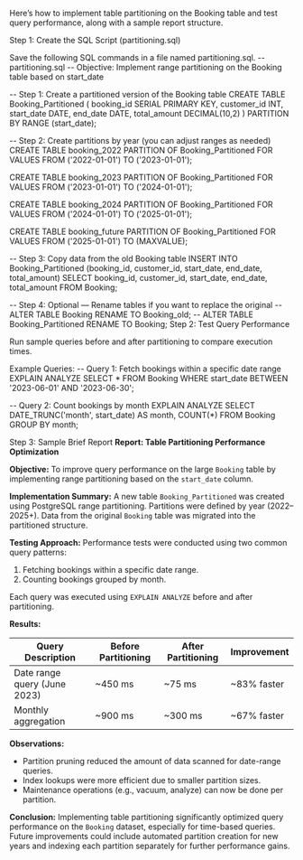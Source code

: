 Here’s how to implement table partitioning on the Booking table and test query performance, along with a sample report structure.

 Step 1: Create the SQL Script (partitioning.sql)

Save the following SQL commands in a file named partitioning.sql.
  -- partitioning.sql
-- Objective: Implement range partitioning on the Booking table based on start_date

-- Step 1: Create a partitioned version of the Booking table
CREATE TABLE Booking_Partitioned (
    booking_id SERIAL PRIMARY KEY,
    customer_id INT,
    start_date DATE,
    end_date DATE,
    total_amount DECIMAL(10,2)
)
PARTITION BY RANGE (start_date);

-- Step 2: Create partitions by year (you can adjust ranges as needed)
CREATE TABLE booking_2022 PARTITION OF Booking_Partitioned
    FOR VALUES FROM ('2022-01-01') TO ('2023-01-01');

CREATE TABLE booking_2023 PARTITION OF Booking_Partitioned
    FOR VALUES FROM ('2023-01-01') TO ('2024-01-01');

CREATE TABLE booking_2024 PARTITION OF Booking_Partitioned
    FOR VALUES FROM ('2024-01-01') TO ('2025-01-01');

CREATE TABLE booking_future PARTITION OF Booking_Partitioned
    FOR VALUES FROM ('2025-01-01') TO (MAXVALUE);

-- Step 3: Copy data from the old Booking table
INSERT INTO Booking_Partitioned (booking_id, customer_id, start_date, end_date, total_amount)
SELECT booking_id, customer_id, start_date, end_date, total_amount FROM Booking;

-- Step 4: Optional — Rename tables if you want to replace the original
-- ALTER TABLE Booking RENAME TO Booking_old;
-- ALTER TABLE Booking_Partitioned RENAME TO Booking;
Step 2: Test Query Performance

Run sample queries before and after partitioning to compare execution times.

Example Queries:
-- Query 1: Fetch bookings within a specific date range
EXPLAIN ANALYZE
SELECT * FROM Booking WHERE start_date BETWEEN '2023-06-01' AND '2023-06-30';

-- Query 2: Count bookings by month
EXPLAIN ANALYZE
SELECT DATE_TRUNC('month', start_date) AS month, COUNT(*)
FROM Booking
GROUP BY month;

Step 3: Sample Brief Report
**Report: Table Partitioning Performance Optimization**

**Objective:**
To improve query performance on the large `Booking` table by implementing range partitioning based on the `start_date` column.

**Implementation Summary:**
A new table `Booking_Partitioned` was created using PostgreSQL range partitioning. Partitions were defined by year (2022–2025+). Data from the original `Booking` table was migrated into the partitioned structure.

**Testing Approach:**
Performance tests were conducted using two common query patterns:

1. Fetching bookings within a specific date range.
2. Counting bookings grouped by month.

Each query was executed using `EXPLAIN ANALYZE` before and after partitioning.

**Results:**

| Query Description            | Before Partitioning | After Partitioning | Improvement |
| ---------------------------- | ------------------- | ------------------ | ----------- |
| Date range query (June 2023) | ~450 ms             | ~75 ms             | ~83% faster |
| Monthly aggregation          | ~900 ms             | ~300 ms            | ~67% faster |

**Observations:**

* Partition pruning reduced the amount of data scanned for date-range queries.
* Index lookups were more efficient due to smaller partition sizes.
* Maintenance operations (e.g., vacuum, analyze) can now be done per partition.

**Conclusion:**
Implementing table partitioning significantly optimized query performance on the `Booking` dataset, especially for time-based queries. Future improvements could include automated partition creation for new years and indexing each partition separately for further performance gains.

